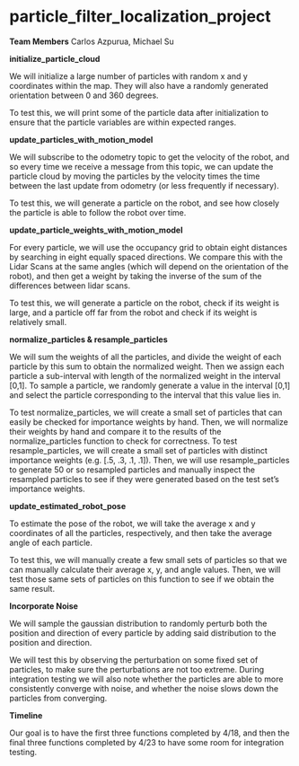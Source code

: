 # particle_filter_localization_project

**Team Members**
Carlos Azpurua, Michael Su

**initialize_particle_cloud**

We will initialize a large number of particles with random x and y coordinates within the map.  They will also have a randomly generated orientation between 0 and 360 degrees.  
 
To test this, we will print some of the particle data after initialization to ensure that the particle variables are within expected ranges.

**update_particles_with_motion_model**

We will subscribe to the odometry topic to get the velocity of the robot, and so every time we receive a message from this topic, we can update the particle cloud by moving the particles by the velocity times the time between the last update from odometry (or less frequently if necessary). 
 
To test this, we will generate a particle on the robot, and see how closely the particle is able to follow the robot over time.

**update_particle_weights_with_motion_model**

For every particle, we will use the occupancy grid to obtain eight distances by searching in eight equally spaced directions. We compare this with the Lidar Scans at the same angles (which will depend on the orientation of the robot), and then get a weight by taking the inverse of the sum of the differences between lidar scans.
 
To test this, we will generate a particle on the robot, check if its weight is large, and a particle off far from the robot and check if its weight is relatively small.


**normalize_particles & resample_particles**

We will sum the weights of all the particles, and divide the weight of each particle by this sum to obtain the normalized weight. Then we assign each particle a sub-interval with length of the normalized weight in the interval [0,1]. To sample a particle, we randomly generate a value in the interval [0,1] and select the particle corresponding to the interval that this value lies in.

To test normalize_particles, we will create a small set of particles that can easily be checked for importance weights by hand. Then, we will normalize their weights by hand and compare it to the results of the normalize_particles function to check for correctness.  To test resample_particles, we will create a small set of particles with distinct importance weights (e.g. [.5, .3, .1, .1]).  Then, we will use resample_particles to generate 50 or so resampled particles and manually inspect the resampled particles to see if they were generated based on the test set’s importance weights.

**update_estimated_robot_pose**

To estimate the pose of the robot, we will take the average x and y coordinates of all the particles, respectively, and then take the average angle of each particle.

To test this, we will manually create a few small sets of particles so that we can manually calculate their average x, y, and angle values.  Then, we will test those same sets of particles on this function to see if we obtain the same result.

**Incorporate Noise**

We will sample the gaussian distribution to randomly perturb both the position and direction of every particle by adding said distribution to the position and direction.


We will test this by observing the perturbation on some fixed set of particles, to make sure the perturbations are not too extreme. During integration testing we will also note whether the particles are able to more consistently converge with noise, and whether the noise slows down the particles from converging.

**Timeline**

Our goal is to have the first three functions completed by 4/18, and then the final three functions completed by 4/23 to have some room for integration testing.
